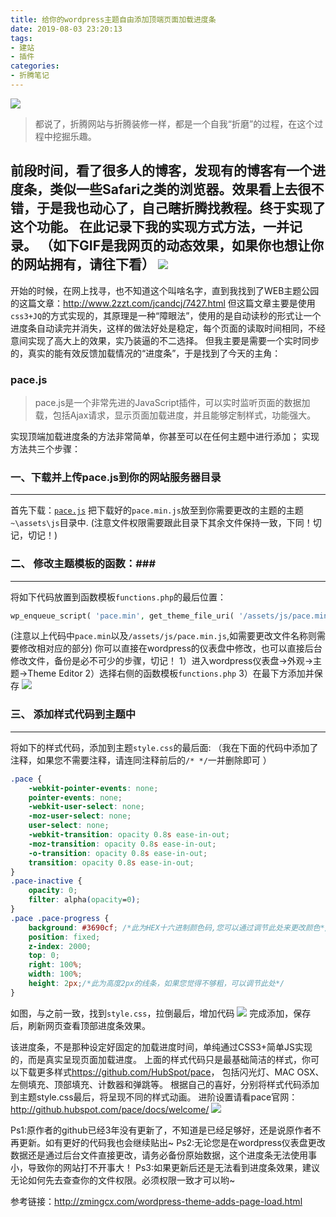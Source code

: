 ```yaml
---
title: 给你的wordpress主题自由添加顶端页面加载进度条
date: 2019-08-03 23:20:13
tags: 
- 建站
- 插件
categories: 
- 折腾笔记
---
```

[![](https://i.loli.net/2019/07/24/5d385f0cdec3485992.png)](https://i.loli.net/2019/07/24/5d385f0cdec3485992.png)

> 都说了，折腾网站与折腾装修一样，都是一个自我“折磨”的过程，在这个过程中挖掘乐趣。

前段时间，看了很多人的博客，发现有的博客有一个进度条，类似一些Safari之类的浏览器。效果看上去很不错，于是我也动心了，自己瞎折腾找教程。终于实现了这个功能。
在此记录下我的实现方式方法，一并记录。
（如下GIF是我网页的动态效果，如果你也想让你的网站拥有，请往下看）
[![](https://i.loli.net/2019/07/24/5d3859bb7041978979.gif)](https://i.loli.net/2019/07/24/5d3859bb7041978979.gif)
------------

开始的时候，在网上找寻，也不知道这个叫啥名字，直到我找到了WEB主题公园的这篇文章：<http://www.2zzt.com/jcandcj/7427.html>
但这篇文章主要是使用`css3+JQ`的方式实现的，其原理是一种“障眼法”，使用的是自动读秒的形式让一个进度条自动读完并消失，这样的做法好处是稳定，每个页面的读取时间相同，不经意间实现了高大上的效果，实乃装逼的不二选择。
但我主要是需要一个实时同步的，真实的能有效反馈加载情况的“进度条”，于是找到了今天的主角：
### pace.js ###
> pace.js是一个非常先进的JavaScript插件，可以实时监听页面的数据加载，包括Ajax请求，显示页面加载进度，并且能够定制样式，功能强大。

实现顶端加载进度条的方法非常简单，你甚至可以在任何主题中进行添加；
实现方法共三个步骤：

### 一、下载并上传pace.js到你的网站服务器目录 ###

------------

首先下载：[`pace.js`](https://pan.baidu.com/s/1RR8KfPLSQFfBgtBCnM2yQA)
把下载好的`pace.min.js`放至到你需要更改的主题的主题`~\assets\js`目录中.
(注意文件权限需要跟此目录下其余文件保持一致，下同！切记，切记！)
### 二、 修改主题模板的函数：###

------------
将如下代码放置到函数模板`functions.php`的最后位置：

```php
wp_enqueue_script( 'pace.min', get_theme_file_uri( '/assets/js/pace.min.js' ), array( 'jquery' ), '1.0', true );
```
(注意以上代码中`pace.min`以及`/assets/js/pace.min.js`,如需要更改文件名称则需要修改相对应的部分)
你可以直接在wordpress的仪表盘中修改，也可以直接后台修改文件，备份是必不可少的步骤，切记！
1）进入wordpress仪表盘->外观->主题->Theme Editor
2）选择右侧的函数模板`functions.php`
3）在最下方添加并保存
![](https://i.loli.net/2019/07/24/5d3800787670537575.jpg)
### 三、 添加样式代码到主题中 ###

------------

将如下的样式代码，添加到主题`style.css`的最后面:
（我在下面的代码中添加了注释，如果您不需要注释，请连同注释前后的`/* */`一并删除即可 ）
```css
.pace {
    -webkit-pointer-events: none;
    pointer-events: none;
    -webkit-user-select: none;
    -moz-user-select: none;
    user-select: none;
    -webkit-transition: opacity 0.8s ease-in-out;
    -moz-transition: opacity 0.8s ease-in-out;
    -o-transition: opacity 0.8s ease-in-out;
    transition: opacity 0.8s ease-in-out;
}
.pace-inactive {
    opacity: 0;
    filter: alpha(opacity=0);
}
.pace .pace-progress {
    background: #3690cf; /*此为HEX十六进制颜色码,您可以通过调节此处来更改颜色*/
    position: fixed;
    z-index: 2000;
    top: 0;
    right: 100%;
    width: 100%;
    height: 2px;/*此为高度2px的线条，如果您觉得不够粗，可以调节此处*/
}
```
如图，与之前一致，找到`style.css`，拉倒最后，增加代码
![](https://i.loli.net/2019/07/24/5d38581e5bfb667618.jpg)
完成添加，保存后，刷新网页查看顶部进度条效果。

该进度条，不是那种设定好固定的加载进度时间，单纯通过CSS3+简单JS实现的，而是真实呈现页面加载进度。
上面的样式代码只是最基础简洁的样式，你可以下载更多样式<https://github.com/HubSpot/pace>，
包括闪光灯、MAC OSX、左侧填充、顶部填充、计数器和弹跳等。
根据自己的喜好，分别将样式代码添加到主题style.css最后，将呈现不同的样式动画。
进阶设置请看pace官网：http://github.hubspot.com/pace/docs/welcome/
[![](https://i.loli.net/2019/07/24/5d3859d66e01427981.gif)](https://i.loli.net/2019/07/24/5d3859d66e01427981.gif)

Ps1:原作者的github已经3年没有更新了，不知道是已经足够好，还是说原作者不再更新。如有更好的代码我也会继续贴出~
Ps2:无论您是在wordpress仪表盘更改数据还是通过后台文件直接更改，请务必备份原始数据，这个进度条无法使用事小，导致你的网站打不开事大！
Ps3:如果更新后还是无法看到进度条效果，建议无论如何先去查查你的文件权限。必须权限一致才可以哟~

参考链接：<http://zmingcx.com/wordpress-theme-adds-page-load.html>